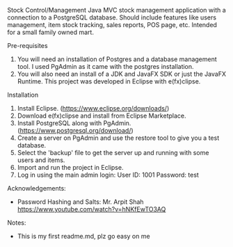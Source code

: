 Stock Control/Management
  Java MVC stock management application with a connection to a PostgreSQL database. Should include features like users management, item stock tracking, sales reports, POS page, etc. Intended for a small family owned mart.
  
Pre-requisites
  1. You will need an installation of Postgres and a database management tool. I used PgAdmin as it came with the postgres installation.
  2. You will also need an install of a JDK and JavaFX SDK or just the JavaFX Runtime. This project was developed in Eclipse with e(fx)clipse.

Installation
  1. Install Eclipse. (https://www.eclipse.org/downloads/)
  2. Download e(fx)clipse and install from Eclipse Marketplace.
  3. Install PostgreSQL along with PgAdmin. (https://www.postgresql.org/download/)
  4. Create a server on PgAdmin and use the restore tool to give you a test database.
  5. Select the 'backup' file to get the server up and running with some users and items.
  6. Import and run the project in Eclipse.
  7. Log in using the main admin login: User ID: 1001 Password: test
 
Acknowledgements:
  - Password Hashing and Salts: Mr. Arpit Shah https://www.youtube.com/watch?v=hNKfEwTO3AQ
  
Notes:
  - This is my first readme.md, plz go easy on me
